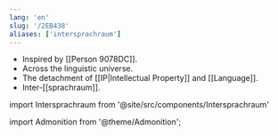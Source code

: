 ```yaml
---
lang: 'en'
slug: '/2EB438'
aliases: ['intersprachraum']
---
```


- Inspired by [[Person 9078DC]].
- Across the linguistic universe.
- The detachment of [[IP|Intellectual Property]] and [[Language]].
- Inter-[[sprachraum]].

import Intersprachraum from '@site/src/components/Intersprachraum'

import Admonition from '@theme/Admonition';

<Admonition type="info" title='Intersprachraum' icon="💬">

<Intersprachraum/>

</Admonition>
